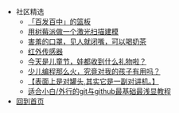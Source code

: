 <!-- docs/_sidebar.md -->





* 社区精选  
	- [「百发百中」的篮板](「百发百中」的篮板.md)  
	- [用树莓派做一个激光扫描建模](用树莓派做一个激光扫描建模仪.md)  
	- [害羞的口罩，见人就闭嘴，可以喝奶茶](害羞的口罩，见人就闭嘴，可以喝奶茶.md)  
	- [红外传感器](红外传感器.md)
	- [今天是儿童节，娃都收到什么礼物啦？](今天是儿童节，娃都收到什么礼物啦？.md)
	- [少儿编程那么火，究竟对我的孩子有用吗？](少儿编程那么火，究竟对我的孩子有用吗？.md)
	- [【表面上是对罐头,其实它是一副对讲机。】](【表面上是对罐头,其实它是一副对讲机。】.md)
	- [适合小白/外行的git与github最基础最浅显教程](适合小白/外行的git与github最基础最浅显教程.md)
* [回到首页](/)